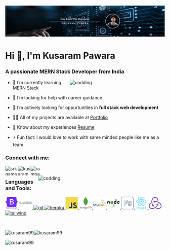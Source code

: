 ![logo](https://github.com/Kusaram99/Kusaram99/blob/main/banner.jpg)

<h1 align="left">Hi 👋, I'm Kusaram Pawara</h1>
<h3 align="left">A passionate MERN Stack Developer from India</h3>
<img align="right" alt="codding" width="300" src="https://miro.medium.com/v2/resize:fit:1358/1*-ntL3Dsvc-dJ5cLGRtSuEw.gif">

- 🌱 I’m currently learning MERN Stack

- 🤔 I’m looking for help with career guidance. 

- 👯 I’m actively looking for oppurtunities in **full stack web development**

- 👨‍💻 All of my projects are available at [Portfolio](https://myportfolio-zeta-beryl.vercel.app/)  

- 📄 Know about my experiences [Resume](https://github.com/Kusaram99/Portfolio/blob/master/pdf/Portfolio.pdf) 

- ⚡ Fun fact: I would love to work with same minded people like me as a team.

<h3 align="left">Connect with me:</h3>
<p align="left">
  <a href="https://twitter.com/srkgamer7" target="blank">
    <img align="left" src="https://raw.githubusercontent.com/rahuldkjain/github-profile-readme-generator/master/src/images/icons/Social/twitter.svg" alt="srkgamer7" height="30" width="40" />
  </a>
  <a href="https://linkedin.com/in/kusaram pawara" target="blank">
    <img align="left" src="https://raw.githubusercontent.com/rahuldkjain/github-profile-readme-generator/master/src/images/icons/Social/linked-in-alt.svg" alt="kusaram pawara" height="30" width="40" />
  </a>
  <a href="https://www.leetcode.com/rampawara99/" target="blank">
    <img align="left" src="https://raw.githubusercontent.com/rahuldkjain/github-profile-readme-generator/master/src/images/icons/Social/leet-code.svg" alt="rampawara99/" height="30" width="40" />
  </a>
</p>    

<img alt="codding" align="right" width="400" src="https://i.gifer.com/7SvE.gif">


&nbsp; &nbsp; &nbsp; &nbsp; &nbsp; &nbsp; &nbsp; &nbsp; &nbsp; &nbsp; 
<h3 align="left">Languages and Tools:</h3>      
<p align="left">
  <a href="https://getbootstrap.com" target="_blank" rel="noreferrer">
    <img src="https://raw.githubusercontent.com/devicons/devicon/master/icons/bootstrap/bootstrap-plain-wordmark.svg" alt="bootstrap" width="40" height="40" />
  </a>
  <a href="https://expressjs.com" target="_blank" rel="noreferrer">
    <img src="https://raw.githubusercontent.com/devicons/devicon/master/icons/express/express-original-wordmark.svg" alt="express" width="40" height="40" />
  </a>
  <a href="https://git-scm.com/" target="_blank" rel="noreferrer">
    <img src="https://www.vectorlogo.zone/logos/git-scm/git-scm-icon.svg" alt="git" width="40" height="40" />
  </a>
  <a href="https://heroku.com" target="_blank" rel="noreferrer">
    <img src="https://www.vectorlogo.zone/logos/heroku/heroku-icon.svg" alt="heroku" width="40" height="40" />
  </a>
  <a href="https://developer.mozilla.org/en-US/docs/Web/JavaScript" target="_blank" rel="noreferrer">
    <img src="https://raw.githubusercontent.com/devicons/devicon/master/icons/javascript/javascript-original.svg" alt="javascript" width="40" height="40" />
  </a>
  <a href="https://www.mongodb.com/" target="_blank" rel="noreferrer">
    <img src="https://raw.githubusercontent.com/devicons/devicon/master/icons/mongodb/mongodb-original-wordmark.svg" alt="mongodb" width="40" height="40" />
  </a>
  <a href="https://www.mysql.com/" target="_blank" rel="noreferrer">
    <img src="https://raw.githubusercontent.com/devicons/devicon/master/icons/mysql/mysql-original-wordmark.svg" alt="mysql" width="40" height="40" />
  </a>
  <a href="https://nodejs.org" target="_blank" rel="noreferrer">
    <img src="https://raw.githubusercontent.com/devicons/devicon/master/icons/nodejs/nodejs-original-wordmark.svg" alt="nodejs" width="40" height="40" />
  </a>
  <a href="https://www.photoshop.com/en" target="_blank" rel="noreferrer">
    <img src="https://raw.githubusercontent.com/devicons/devicon/master/icons/photoshop/photoshop-line.svg" alt="photoshop" width="40" height="40" />
  </a>
  <a href="https://reactjs.org/" target="_blank" rel="noreferrer">
    <img src="https://raw.githubusercontent.com/devicons/devicon/master/icons/react/react-original-wordmark.svg" alt="react" width="40" height="40" />
  </a>
  <a href="https://redux.js.org" target="_blank" rel="noreferrer">
    <img src="https://raw.githubusercontent.com/devicons/devicon/master/icons/redux/redux-original.svg" alt="redux" width="40" height="40" />
  </a>
  <a href="https://tailwindcss.com/" target="_blank" rel="noreferrer">
    <img src="https://www.vectorlogo.zone/logos/tailwindcss/tailwindcss-icon.svg" alt="tailwind" width="40" height="40" />
  </a>
</p>

&nbsp; &nbsp; &nbsp; &nbsp; &nbsp; &nbsp; &nbsp; &nbsp; &nbsp; &nbsp; 
<p>
  <img align="left" src="https://github-readme-stats.vercel.app/api/top-langs?username=kusaram99&show_icons=true&locale=en&layout=compact" alt="kusaram99" />
</p>

<p>
  <img align="left" src="https://github-readme-stats.vercel.app/api?username=kusaram99&show_icons=true&locale=en" alt="kusaram99" />
</p>


&nbsp; &nbsp; &nbsp; &nbsp; &nbsp; 
<p>
  <img align="left" src="https://github-readme-streak-stats.herokuapp.com/?user=kusaram99&" alt="kusaram99" />
</p>
&nbsp; &nbsp; &nbsp; &nbsp; &nbsp; 
